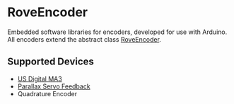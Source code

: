 # RoveEncoder
Embedded software libraries for encoders, developed for use with Arduino. All encoders extend the abstract class [RoveEncoder](RoveEncoder.h).

## Supported Devices
 - [US Digital MA3](https://www.usdigital.com/products/encoders/absolute/shaft/MA3)
 - [Parallax Servo Feedback](https://www.pololu.com/product/3432)
 - Quadrature Encoder